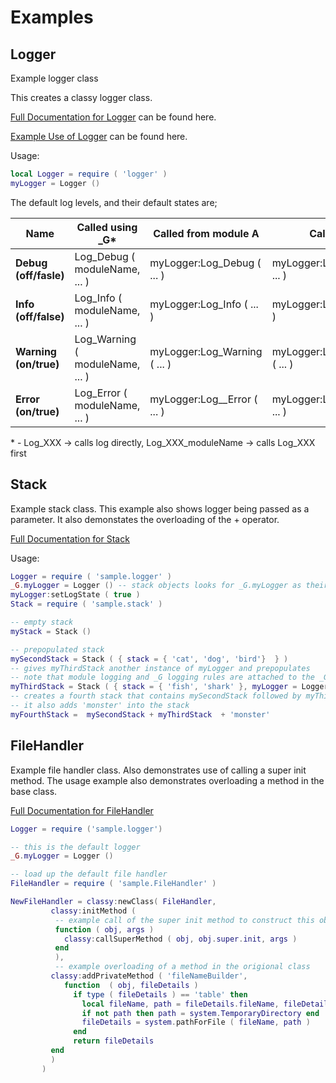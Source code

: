# Examples

## Logger
Example logger class

This creates a classy logger class. 

[Full Documentation for Logger](http://htmlpreview.github.com/?https://github.com/davporte/classy/blob/master/sample/doc/logger.html) can be found here.

[Example Use of Logger](https://github.com/davporte/classy/blob/master/sample/loggeruseexamples.lua) can be found here.

Usage:

``` Lua
local Logger = require ( 'logger' )
myLogger = Logger ()
```

The default log levels, and their default states are; 

| Name | Called using _G* | Called from module A | Called from Module B | Called Directly |
|------------------|--------------|---------|------------|----------|
|**Debug (off/fasle)** | Log_Debug ( moduleName, ... ) | myLogger:Log_Debug ( ... ) | myLogger:Log_Debug_moduleName ( ... ) | myLogger:log ( 'Debug', ... ) |
|**Info (off/false)**| Log_Info ( moduleName, ... ) | myLogger:Log_Info ( ... ) | myLogger:Log_Info_moduleName ( ... ) | myLogger:log ( 'Debug', ... ) |
|**Warning (on/true)** | Log_Warning ( moduleName, ... ) | myLogger:Log_Warning ( ... ) | myLogger:Log_Warning_moduleName ( ... ) | myLogger:log ( 'Warning', ... ) |
|**Error (on/true)**| Log_Error ( moduleName, ... ) | myLogger:Log__Error ( ... ) | myLogger:Log_Error_moduleName ( ... ) | myLogger:log ( 'Error', ... ) |

\* \- Log_XXX -> calls log directly, Log_XXX_moduleName -> calls Log_XXX first

## Stack
Example stack class. This example also shows logger being passed as a parameter. It also demonstates the overloading of the + operator.

[Full Documentation for Stack](http://htmlpreview.github.com/?https://github.com/davporte/classy/blob/master/sample/doc/stack.html)

Usage:

``` Lua
Logger = require ( 'sample.logger' )
_G.myLogger = Logger () -- stack objects looks for _G.myLogger as their default logger
myLogger:setLogState ( true )
Stack = require ( 'sample.stack' )

-- empty stack
myStack = Stack ()

-- prepopulated stack
mySecondStack = Stack ( { stack = { 'cat', 'dog', 'bird'}  } )
-- gives myThirdStack another instance of myLogger and prepopulates
-- note that module logging and _G logging rules are attached to the _G.myLogger, the first logger created
myThirdStack = Stack ( { stack = { 'fish', 'shark' }, myLogger = Logger () } ) 
-- creates a fourth stack that contains mySecondStack followed by myThirdStack - Also drains mySecondStack, myThirdStack
-- it also adds 'monster' into the stack
myFourthStack =  mySecondStack + myThirdStack  + 'monster'
```
## FileHandler
Example file handler class. Also demonstrates use of calling a super init method. The usage example also demonstrates overloading a method in the base class.

[Full Documentation for FileHandler](http://htmlpreview.github.com/?https://github.com/davporte/classy/blob/master/sample/doc/fileHandler.html)

``` Lua
Logger = require ('sample.logger')

-- this is the default logger
_G.myLogger = Logger ()

-- load up the default file handler
FileHandler = require ( 'sample.FileHandler' )

NewFileHandler = classy:newClass( FileHandler,
         classy:initMethod (
          -- example call of the super init method to construct this object
          function ( obj, args )
            classy:callSuperMethod ( obj, obj.super.init, args )
          end       
          ),       
          -- example overloading of a method in the origional class
         classy:addPrivateMethod ( 'fileNameBuilder',
            function  ( obj, fileDetails )
              if type ( fileDetails ) == 'table' then
                local fileName, path = fileDetails.fileName, fileDetails.path
                if not path then path = system.TemporaryDirectory end
                fileDetails = system.pathForFile ( fileName, path )
              end
              return fileDetails
         end
         )
       )
```
